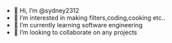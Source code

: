 - 👋 Hi, I’m @sydney2312
- 👀 I’m interested in making filters,coding,cooking etc..
- 🌱 I’m currently learning software engineering 
- 💞️ I’m looking to collaborate on any projects
  

<!---
sydney2312/sydney2312 is a ✨ special ✨ repository because its `README.md` (this file) appears on your GitHub profile.
You can click the Preview link to take a look at your changes.
--->
